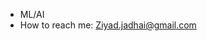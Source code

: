 - ML/AI
- How to reach me: Ziyad.jadhai@gmail.com

<!---
Ziyadaj/Ziyadaj is a ✨ special ✨ repository because its `README.md` (this file) appears on your GitHub profile.
You can click the Preview link to take a look at your changes.
--->
